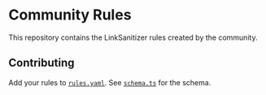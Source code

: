 # Community Rules

This repository contains the LinkSanitizer rules created by the community.

## Contributing

Add your rules to [`rules.yaml`](./rules.yaml). See [`schema.ts`](./schema.ts) for the schema.
